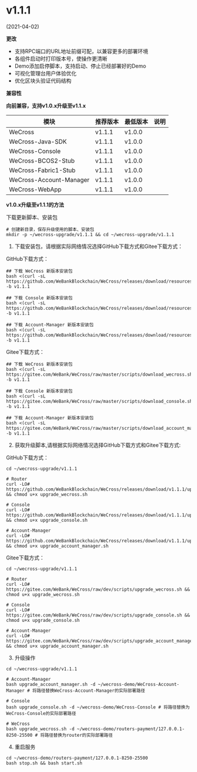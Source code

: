 # v1.1.1

(2021-04-02)

**更改**

* 支持RPC端口的URL地址前缀可配，以兼容更多的部署环境
* 各组件启动时打印版本号，使操作更清晰
* Demo添加启停脚本，支持启动、停止已经部署好的Demo
* 可视化管理台用户体验优化
* 优化区块头验证代码结构

**兼容性**

**向前兼容，支持v1.0.x升级至v1.1.x**

|      模块             | 推荐版本     |    最低版本     |   说明      |
| ---------------------| ------------| ---------------|-------------|
| WeCross              | v1.1.1     |    v1.0.0     |              |
| WeCross-Java-SDK     | v1.1.1     |    v1.0.0       |           |
| WeCross-Console      | v1.1.1     |    v1.0.0      |            |
| WeCross-BCOS2-Stub   | v1.1.1     |     v1.0.0      |           |
| WeCross-Fabric1-Stub | v1.1.1     |      v1.0.0      |          |
| WeCross-Account-Manager | v1.1.1     |   v1.0.0      |             |
| WeCross-WebApp       | v1.1.1     |      v1.0.0     |           |

**v1.0.x升级至v1.1.1的方法**

下载更新脚本、安装包

```shell
# 创建新目录，保存升级使用的脚本、安装包
mkdir -p ~/wecross-upgrade/v1.1.1 && cd ~/wecross-upgrade/v1.1.1
```

1. 下载安装包，请根据实际网络情况选择GitHub下载方式和Gitee下载方式：

GitHub下载方式：

```shell
## 下载 WeCross 新版本安装包
bash <(curl -sL https://github.com/WeBankBlockchain/WeCross/releases/download/resources/download_wecross.sh) -b v1.1.1

## 下载 Console 新版本安装包
bash <(curl -sL https://github.com/WeBankBlockchain/WeCross/releases/download/resources/download_console.sh) -b v1.1.1

## 下载 Account-Manager 新版本安装包
bash <(curl -sL https://github.com/WeBankBlockchain/WeCross/releases/download/resources/download_account_manager.sh) -b v1.1.1
```

Gitee下载方式：

```shell
## 下载 WeCross 新版本安装包
bash <(curl -sL https://gitee.com/WeBank/WeCross/raw/master/scripts/download_wecross.sh) -b v1.1.1

## 下载 Console 新版本安装包
bash <(curl -sL https://gitee.com/WeBank/WeCross/raw/master/scripts/download_console.sh) -b v1.1.1

## 下载 Account-Manager 新版本安装包
bash <(curl -sL https://gitee.com/WeBank/WeCross/raw/master/scripts/download_account_manager.sh) -b v1.1.1
```

2. 获取升级脚本,请根据实际网络情况选择GitHub下载方式和Gitee下载方式:

GitHub下载方式：

```shell
cd ~/wecross-upgrade/v1.1.1

# Router
curl -LO# https://github.com/WeBankBlockchain/WeCross/releases/download/v1.1.1/upgrade_wecross.sh && chmod u+x upgrade_wecross.sh

# Console
curl -LO# https://github.com/WeBankBlockchain/WeCross/releases/download/v1.1.1/upgrade_console.sh && chmod u+x upgrade_console.sh

# Account-Manager
curl -LO# https://github.com/WeBankBlockchain/WeCross/releases/download/v1.1.1/upgrade_account_manager.sh && chmod u+x upgrade_account_manager.sh
```

Gitee下载方式：

```shell
cd ~/wecross-upgrade/v1.1.1

# Router
curl -LO# https://gitee.com/WeBank/WeCross/raw/dev/scripts/upgrade_wecross.sh && chmod u+x upgrade_wecross.sh

# Console
curl -LO# https://gitee.com/WeBank/WeCross/raw/dev/scripts/upgrade_console.sh && chmod u+x upgrade_console.sh

# Account-Manager
curl -LO# https://gitee.com/WeBank/WeCross/raw/dev/scripts/upgrade_account_manager.sh && chmod u+x upgrade_account_manager.sh
```

3. 升级操作

```shell
cd ~/wecross-upgrade/v1.1.1

# Account-Manager
bash upgrade_account_manager.sh -d ~/wecross-demo/WeCross-Account-Manager # 将路径替换WeCross-Account-Manager的实际部署路径

# Console
bash upgrade_console.sh -d ~/wecross-demo/WeCross-Console # 将路径替换为WeCross-Console的实际部署路径

# WeCross
bash upgrade_wecross.sh -d ~/wecross-demo/routers-payment/127.0.0.1-8250-25500 # 将路径替换为router的实际部署路径

```

4. 重启服务

```shell
cd ~/wecross-demo/routers-payment/127.0.0.1-8250-25500
bash stop.sh && bash start.sh
```
